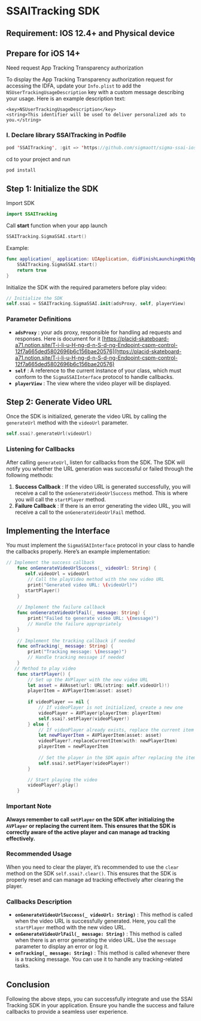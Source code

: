 # SSAITracking SDK

## Requirement: IOS 12.4+ and Physical device

## Prepare for iOS 14+

Need request App Tracking Transparency authorization

To display the App Tracking Transparency authorization request for accessing the IDFA, update your `Info.plist` to add the `NSUserTrackingUsageDescription` key with a custom message describing your usage. Here is an example description text:

```
<key>NSUserTrackingUsageDescription</key>
<string>This identifier will be used to deliver personalized ads to you.</string>
```

### I. Declare library SSAITracking in Podfile

```swift
pod 'SSAITracking', :git => 'https://github.com/sigmaott/sigma-ssai-ios.git', :tag => '1.0.39'
```

cd to your project and run

```swift
pod install
```

## Step 1: Initialize the SDK

Import SDK

```swift
import SSAITracking
```

Call **start** function when your app launch

```swift
SSAITracking.SigmaSSAI.start()
```

Example:


```swift
func application(_ application: UIApplication, didFinishLaunchingWithOptions launchOptions: [UIApplication.LaunchOptionsKey: Any]?) -> Bool {
    SSAITracking.SigmaSSAI.start()
    return true
}
```


Initialize the SDK with the required parameters before play video:

```swift
// Initialize the SDK
self.ssai = SSAITracking.SigmaSSAI.init(adsProxy, self, playerView)
```

### Parameter Definitions

* **`adsProxy`** : your ads proxy, responsible for handling ad requests and responses. Here is document for it [https://placid-skateboard-a71.notion.site/T-i-li-u-H-ng-d-n-S-d-ng-Endpoint-cspm-control-12f7a665ded5802696b6c156bae20576](https://placid-skateboard-a71.notion.site/T-i-li-u-H-ng-d-n-S-d-ng-Endpoint-cspm-control-12f7a665ded5802696b6c156bae20576)
* **`self`** : A reference to the current instance of your class, which must conform to the `SigmaSSAIInterface` protocol to handle callbacks.
* **`playerView`** : The view where the video player will be displayed.

## Step 2: Generate Video URL

Once the SDK is initialized, generate the video URL by calling the `generateUrl` method with the `videoUrl` parameter.

```swift
self.ssai?.generateUrl(videoUrl)
```

### Listening for Callbacks

After calling `generateUrl`, listen for callbacks from the SDK. The SDK will notify you whether the URL generation was successful or failed through the following methods:

1. **Success Callback** : If the video URL is generated successfully, you will receive a call to the `onGenerateVideoUrlSuccess` method. This is where you will call the `startPlayer` method.
2. **Failure Callback** : If there is an error generating the video URL, you will receive a call to the `onGenerateVideoUrlFail` method.

## Implementing the Interface

You must implement the `SigmaSSAIInterface` protocol in your class to handle the callbacks properly. Here’s an example implementation:

```swift
// Implement the success callback
    func onGenerateVideoUrlSuccess(_ videoUrl: String) {
       self.videoUrl = videoUrl
        // Call the playVideo method with the new video URL
        print("Generated video URL: \(videoUrl)")
       startPlayer()
    }
  
    // Implement the failure callback
    func onGenerateVideoUrlFail(_ message: String) {
        print("Failed to generate video URL: \(message)")
        // Handle the failure appropriately
    }
  
    // Implement the tracking callback if needed
    func onTracking(_ message: String) {
        print("Tracking message: \(message)")
        // Handle tracking message if needed
    }
   // Method to play video
    func startPlayer() {
        // Set up the AVPlayer with the new video URL
        let asset = AVAsset(url: URL(string: self.videoUrl)!)
        playerItem = AVPlayerItem(asset: asset)
  
        if videoPlayer == nil {
            // If videoPlayer is not initialized, create a new one
            videoPlayer = AVPlayer(playerItem: playerItem)
            self.ssai?.setPlayer(videoPlayer!)
        } else {
            // If videoPlayer already exists, replace the current item
            let newPlayerItem = AVPlayerItem(asset: asset)
            videoPlayer?.replaceCurrentItem(with: newPlayerItem)
            playerItem = newPlayerItem
  
            // Set the player in the SDK again after replacing the item
            self.ssai?.setPlayer(videoPlayer!)
        }

        // Start playing the video
        videoPlayer?.play()
    }
```

### Important Note

**Always remember to call `setPlayer` on the SDK after initializing the `AVPlayer` or replacing the current item. This ensures that the SDK is correctly aware of the active player and can manage ad tracking effectively.**

### Recommended Usage

When you need to clear the player, it’s recommended to use the `clear` method on the SDK `self.ssai?.clear()`. This ensures that the SDK is properly reset and can manage ad tracking effectively after clearing the player.

### Callbacks Description

* **`onGenerateVideoUrlSuccess(_ videoUrl: String)`** : This method is called when the video URL is successfully generated. Here, you call the `startPlayer` method with the new video URL.
* **`onGenerateVideoUrlFail(_ message: String)`** : This method is called when there is an error generating the video URL. Use the `message` parameter to display an error or log it.
* **`onTracking(_ message: String)`** : This method is called whenever there is a tracking message. You can use it to handle any tracking-related tasks.

## Conclusion

Following the above steps, you can successfully integrate and use the SSAI Tracking SDK in your application. Ensure you handle the success and failure callbacks to provide a seamless user experience.
